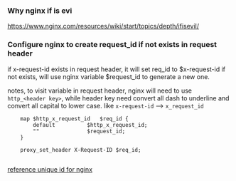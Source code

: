 

### Why nginx if is evi
https://www.nginx.com/resources/wiki/start/topics/depth/ifisevil/


### Configure nginx to create request_id if not exists in request header

if x-request-id exists in request header, it will set req_id to $x-request-id
if not exists, will use nginx variable $request_id to generate a new one. 

notes, to visit variable in request header, nginx will need to use `http_<header key>`, while header key need convert 
all dash to underline and convert all capital to lower case. like `x-request-id` --> `x_request_id`

```
    map $http_x_request_id   $req_id {
        default          $http_x_request_id;
        ""               $request_id;
    }
    
    proxy_set_header X-Request-ID $req_id;
    
```

[reference unique id for nginx](https://www.jianshu.com/p/5e103e1eb017)
